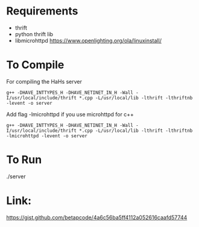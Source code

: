 Requirements
=============
  
 * thrift
 * python thrift lib
 * libmicrohttpd https://www.openlighting.org/ola/linuxinstall/

To Compile
==========

For compiling the HaHs server 

    g++ -DHAVE_INTTYPES_H -DHAVE_NETINET_IN_H -Wall -I/usr/local/include/thrift *.cpp -L/usr/local/lib -lthrift -lthriftnb -levent -o server

Add flag -lmicrohttpd if you use microhttpd for c++ 

    g++ -DHAVE_INTTYPES_H -DHAVE_NETINET_IN_H -Wall -I/usr/local/include/thrift *.cpp -L/usr/local/lib -lthrift -lthriftnb -lmicrohttpd -levent -o server

To Run
========
./server

Link:
========
https://gist.github.com/betapcode/4a6c56ba5ff4112a052616caafd57744


